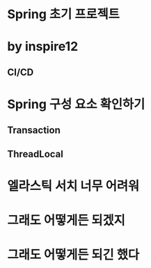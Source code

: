 
# Spring 초기 프로젝트 
# by inspire12
## CI/CD

# Spring 구성 요소 확인하기
 
## Transaction

## ThreadLocal

# 엘라스틱 서치 너무 어려워

# 그래도 어떻게든 되겠지

# 그래도 어떻게든 되긴 했다

